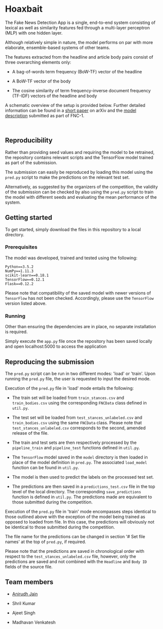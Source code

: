 Hoaxbait
========

The Fake News Detection App is a single, end-to-end system consisting of lexical
as well as similarity features fed through a multi-layer perceptron (MLP) with
one hidden layer.

Although relatively simple in nature, the model performs on par with more
elaborate, ensemble-based systems of other teams.

The features extracted from the headline and article body pairs consist of three
overarching elements only:

-   A bag-of-words term frequency (BoW-TF) vector of the headline

-   A BoW-TF vector of the body

-   The cosine similarity of term frequency-inverse document frequency (TF-IDF)
    vectors of the headline and body

A schematic overview of the setup is provided below. Further detailed
information can be found in a [short paper](http://arxiv.org/abs/1707.03264) on
arXiv and the [model
description](https://github.com/uclmr/fakenewschallenge/blob/master/description/uclmr_model_description.pdf)
submitted as part of FNC-1.

 

Reproducibility
---------------

Rather than providing seed values and requiring the model to be retrained, the
repository contains relevant scripts and the TensorFlow model trained as part of
the submission.

The submission can easily be reproduced by loading this model using the
`pred.py` script to make the predictions on the relevant test set.

Alternatively, as suggested by the organizers of the competition, the validity
of the submission can be checked by also using the `pred.py` script to train the
model with different seeds and evaluating the mean performance of the system.

Getting started
---------------

To get started, simply download the files in this repository to a local
directory.

### Prerequisites

The model was developed, trained and tested using the following:

~~~~~~~~~~~~~~~~~~~~~~~~~~~~~~~~~~~~~~~~~~~~~~~~~~~~~~~~~~~~~~~~~~~~~~~~~~~~~~~~
Python==3.5.2
NumPy==1.11.3
scikit-learn==0.18.1
TensorFlow==0.12.1
Flask==0.12.2
~~~~~~~~~~~~~~~~~~~~~~~~~~~~~~~~~~~~~~~~~~~~~~~~~~~~~~~~~~~~~~~~~~~~~~~~~~~~~~~~

Please note that compatibility of the saved model with newer versions of
`TensorFlow` has not been checked. Accordingly, please use the `TensorFlow`
version listed above.

### Running

Other than ensuring the dependencies are in place, no separate installation is
required.

Simply execute the `app.py` file once the repository has been saved locally and
open localhost:5000 to access the application

Reproducing the submission
--------------------------

The `pred.py` script can be run in two different modes: 'load' or 'train'. Upon
running the `pred.py` file, the user is requested to input the desired mode.

Execution of the `pred.py` file in 'load' mode entails the following:

-   The train set will be loaded from `train_stances.csv` and `train_bodies.csv`
    using the corresponding `FNCData` class defined in `util.py`.

-   The test set will be loaded from `test_stances_unlabeled.csv` and
    `train_bodies.csv` using the same `FNCData` class. Please note that
    `test_stances_unlabeled.csv` corresponds to the second, amended release of
    the file.

-   The train and test sets are then respectively processed by the
    `pipeline_train` and `pipeline_test` functions defined in `util.py`.

-   The `TensorFlow` model saved in the `model` directory is then loaded in
    place of the model definition in `pred.py`. The associated `load_model`
    function can be found in `util.py`.

-   The model is then used to predict the labels on the processed test set.

-   The predictions are then saved in a `predictions_test.csv` file in the top
    level of the local directory. The corresponding `save_predictions` function
    is defined in `util.py`. The predictions made are equivalent to those
    submitted during the competition.

Execution of the `pred.py` file in 'train' mode encompasses steps identical to
those outlined above with the exception of the model being trained as opposed to
loaded from file. In this case, the predictions will obviously not be identical
to those submitted during the competition.

The file name for the predictions can be changed in section '\# Set file names'
at the top of `pred.py`, if required.

Please note that the predictions are saved in chronological order with respect
to the `test_stances_unlabeled.csv` file, however, only the predictions are
saved and not combined with the `Headline` and `Body ID` fields of the source
file.

Team members
------------

-   [Anirudh Jain](/isabelleaugenstein.github)

-   Shril Kumar

-   Ajeet Singh

-   Madhavan Venkatesh
